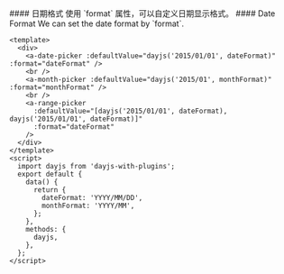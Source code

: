 <cn>
#### 日期格式
使用 `format` 属性，可以自定义日期显示格式。
</cn>

<us>
#### Date Format
We can set the date format by `format`.
</us>

```tpl
<template>
  <div>
    <a-date-picker :defaultValue="dayjs('2015/01/01', dateFormat)" :format="dateFormat" />
    <br />
    <a-month-picker :defaultValue="dayjs('2015/01', monthFormat)" :format="monthFormat" />
    <br />
    <a-range-picker
      :defaultValue="[dayjs('2015/01/01', dateFormat), dayjs('2015/01/01', dateFormat)]"
      :format="dateFormat"
    />
  </div>
</template>
<script>
  import dayjs from 'dayjs-with-plugins';
  export default {
    data() {
      return {
        dateFormat: 'YYYY/MM/DD',
        monthFormat: 'YYYY/MM',
      };
    },
    methods: {
      dayjs,
    },
  };
</script>
```
